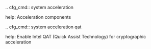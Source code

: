 .. cfg_cmd:: system acceleration

help: Acceleration components

.. cfg_cmd:: system acceleration qat

help: Enable Intel QAT (Quick Assist Technology) for cryptographic acceleration

